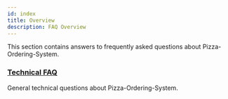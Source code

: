 ```yaml
---
id: index
title: Overview
description: FAQ Overview
---
```


This section contains answers to frequently asked questions about Pizza-Ordering-System.

### [Technical FAQ](../faq/technical.md)

General technical questions about Pizza-Ordering-System.
